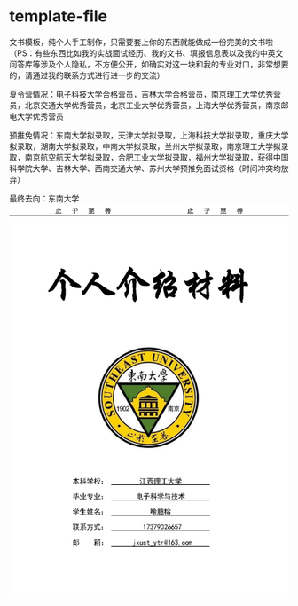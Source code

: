 # template-file
文书模板，纯个人手工制作，只需要套上你的东西就能做成一份完美的文书啦（PS：有些东西比如我的实战面试经历、我的文书、填报信息表以及我的中英文问答库等涉及个人隐私，不方便公开，如确实对这一块和我的专业对口，非常想要的，请通过我的联系方式进行进一步的交流）

夏令营情况：电子科技大学合格营员，吉林大学合格营员，南京理工大学优秀营员，北京交通大学优秀营员，北京工业大学优秀营员，上海大学优秀营员，南京邮电大学优秀营员

预推免情况：东南大学拟录取，天津大学拟录取，上海科技大学拟录取，重庆大学拟录取，湖南大学拟录取，中南大学拟录取，兰州大学拟录取，南京理工大学拟录取，南京航空航天大学拟录取，合肥工业大学拟录取，福州大学拟录取，获得中国科学院大学、吉林大学、西南交通大学、苏州大学预推免面试资格（时间冲突均放弃）

最终去向：东南大学
![首页.png](首页.png)
